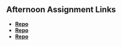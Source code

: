 ## Afternoon Assignment Links

* **[Repo](https://github.com/fthmorgan/chores.git)**
* **[Repo](https://github.com/fthmorgan/summer23_gregslist_csharp.git)**
* **[Repo](https://github.com/fthmorgan/Allspice.git)**
